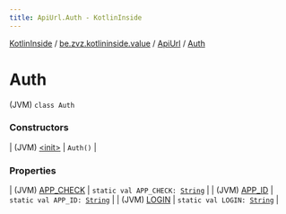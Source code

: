 ```yaml
---
title: ApiUrl.Auth - KotlinInside
---
```


[KotlinInside](../../../index.html) / [be.zvz.kotlininside.value](../../index.html) / [ApiUrl](../index.html) / [Auth](./index.html)

# Auth

(JVM) `class Auth`

### Constructors

| (JVM) [&lt;init&gt;](-init-.html) | `Auth()` |

### Properties

| (JVM) [APP_CHECK](-a-p-p_-c-h-e-c-k.html) | `static val APP_CHECK: `[`String`](https://kotlinlang.org/api/latest/jvm/stdlib/kotlin/-string/index.html) |
| (JVM) [APP_ID](-a-p-p_-i-d.html) | `static val APP_ID: `[`String`](https://kotlinlang.org/api/latest/jvm/stdlib/kotlin/-string/index.html) |
| (JVM) [LOGIN](-l-o-g-i-n.html) | `static val LOGIN: `[`String`](https://kotlinlang.org/api/latest/jvm/stdlib/kotlin/-string/index.html) |

